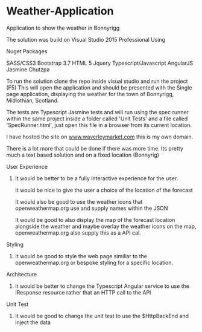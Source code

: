 # Weather-Application
Application to show the weather in Bonnyrigg

The solution was build on Visual Studio 2015 Professional
Using

Nuget Packages

SASS/CSS3
Bootstrap 3.7
HTML 5
Jquery
Typescript/Javascript
AngularJS
Jasmine
Chutzpa


To run the solution clone the repo inside visual studio and run the project (F5)
This will open the application and should be presented with the Single page application, displaying
the weather for the town of Bonnyrigg, Midlothian, Scotland.

The tests are Typescript Jasmine tests and will run using the spec runner within the same project inside a folder 
called 'Unit Tests' and a file called 'SpecRunner.html', just open this file in a browser from its current location.

I have hosted the site on www.waverleymarket.com this is my own domain.

There is a lot more that could be done if there was more time. Its pretty much a text based solution and on a fixed location (Bonnyrig)

User Experience
1. It would be better to be a fully interactive experience for the user.

      It would be nice to give the user a choice of the location of the forecast
      
      It would also be good to use the weather icons that openweathermap.org use and supply names within the JSON
      
      It would be good to also display the map of the forecast location alongside the weather and maybe overlay the weather icons on the map, openweathermap.org also supply this as a API cal.

Styling
1. It would be good to style the web page similiar to the openweathermap.org or bespoke styling for a specific location.

Architecture
1. it would be better to change the Typescript Angular service to use the IResponse resource rather that an HTTP call to the API

Unit Test
1. It would be good to change the unit test to use the $HttpBackEnd and inject the data





